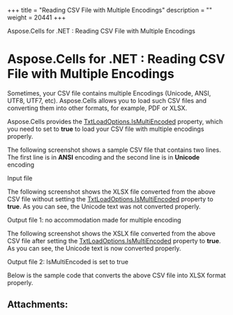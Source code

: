 +++
title = "Reading CSV File with Multiple Encodings" 
description = "" 
weight = 20441 
+++

Aspose.Cells for .NET : Reading CSV File with Multiple Encodings  

# Aspose.Cells for .NET : Reading CSV File with Multiple Encodings


Sometimes, your CSV file contains multiple Encodings (Unicode, ANSI, UTF8, UTF7, etc). Aspose.Cells allows you to load such CSV files and converting them into other formats, for example, PDF or XLSX.

Aspose.Cells provides the [TxtLoadOptions.IsMultiEncoded](https://apireference.aspose.com/net/cells/aspose.cells/txtloadoptions/properties/ismultiencoded) property, which you need to set to **true** to load your CSV file with multiple encodings properly.

The following screenshot shows a sample CSV file that contains two lines. The first line is in **ANSI** encoding and the second line is in **Unicode** encoding

Input file


The following screenshot shows the XLSX file converted from the above CSV file without setting the [TxtLoadOptions.IsMultiEncoded](https://apireference.aspose.com/net/cells/aspose.cells/txtloadoptions/properties/ismultiencoded) property to **true**. As you can see, the Unicode text was not converted properly.

Output file 1: no accommodation made for multiple encoding


The following screenshot shows the XSLX file converted from the above CSV file after setting the [TxtLoadOptions.IsMultiEncoded](https://apireference.aspose.com/net/cells/aspose.cells/txtloadoptions/properties/ismultiencoded) property to **true**. As you can see, the Unicode text is now converted properly.

Output file 2: IsMultiEncoded is set to true


Below is the sample code that converts the above CSV file into XLSX format properly.

  
  

## Attachments:


